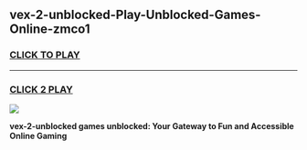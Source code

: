 
## vex-2-unblocked-Play-Unblocked-Games-Online-zmco1
<h3>
<a href="https://premium76.site?title=vex-2-unblocked&ref=25A">CLICK TO PLAY</a></h3>
<hr>

<h3>
<a href="https://premium76.site?title=vex-2-unblocked&ref=25A">CLICK 2 PLAY</a>
  
</h3>

<a href="https://premium76.site?title=vex-2-unblocked&ref=25A"><img src="https://clearcache.store/games.png"></a>


**vex-2-unblocked games unblocked: Your Gateway to Fun and Accessible Online Gaming**
